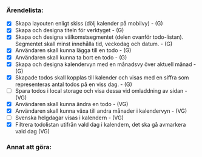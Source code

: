 ### Ärendelista:
- [x] Skapa layouten enligt skiss (dölj kalender på mobilvy) - (G)
- [x] Skapa och designa titeln för verktyget - (G)
- [x] Skapa och designa välkomstsegmentet (delen ovanför todo-listan). Segmentet skall minst innehålla tid, veckodag och datum. - (G)
- [x] Användaren skall kunna lägga till en todo - (G)
- [x] Användaren skall kunna ta bort en todo - (G)
- [x] Skapa och designa kalendervyn med en månadsvy över aktuell månad - (G)
- [x] Skapade todos skall kopplas till kalender och visas med en siffra som representeras antal todos på en viss dag. - (G)
- [ ] Spara todos i local storage och visa dessa vid omladdning av sidan - (VG)
- [x] Användaren skall kunna ändra en todo - (VG)
- [x] Användaren skall kunna växa till andra månader i kalendervyn - (VG)
- [ ] Svenska helgdagar visas i kalendern - (VG)
- [x] Filtrera todolistan utifrån vald dag i kalendern, det ska gå avmarkera vald dag (VG)

### Annat att göra:
